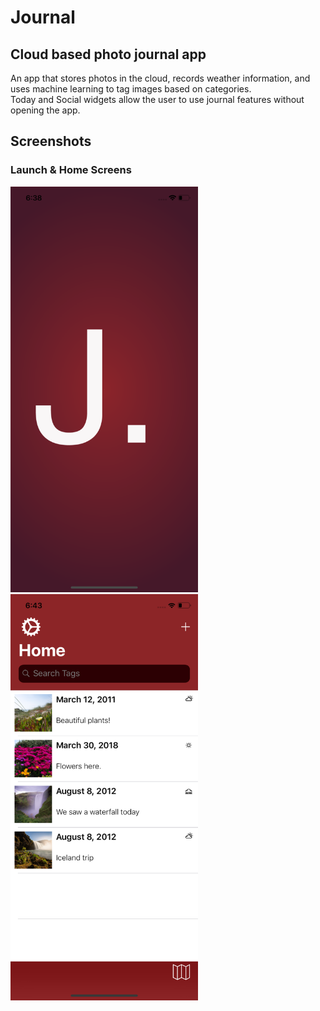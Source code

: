 # Journal
## Cloud based photo journal app
An app that stores photos in the cloud, records weather information, and uses machine learning to tag images based on categories. \
Today and Social widgets allow the user to use journal features without opening the app.

## Screenshots
### Launch & Home Screens
<img src="/Screenshots/launch_screen.png" width="300"> <img src="/Screenshots/photos.png" width="300">
